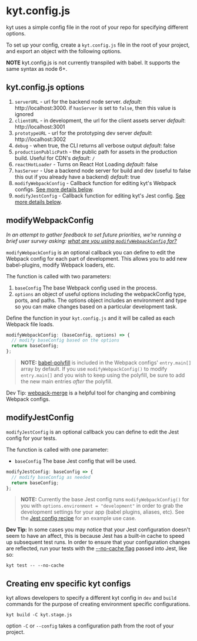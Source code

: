 # kyt.config.js

kyt uses a simple config file in the root of your repo for specifying different options.

To set up your config, create a `kyt.config.js` file in the root of your project,
and export an object with the following options.

**NOTE** kyt.config.js is not currently transpiled with babel. It supports the same syntax as node 6+.

## kyt.config.js options

1.  `serverURL` - url for the backend node server. _default_: http://localhost:3000. if `hasServer` is set to `false`, then this value is ignored
2.  `clientURL` - in development, the url for the client assets server _default_: http://localhost:3001
3.  `prototypeURL` - url for the prototyping dev server _default_: http://localhost:3002
4.  `debug` - when true, the CLI returns all verbose output _default_: false
5.  `productionPublicPath` - the public path for assets in the production build. Useful for CDN's _default_: `/`
6.  `reactHotLoader` - Turns on React Hot Loading _default_: false
7.  `hasServer` - Use a backend node server for build and dev (useful to false this out if you already have a backend) _default_: true
8.  `modifyWebpackConfig` - Callback function for editing kyt's Webpack configs. [See more details below](#modifyWebpackConfig).
9.  `modifyJestConfig` - Callback function for editing kyt's Jest config. [See more details below](#modifyJestConfig).

## modifyWebpackConfig

_In an attempt to gather feedback to set future priorities, we're running a brief user survey asking: [what are you using `modifyWebpackConfig` for?](https://github.com/NYTimes/kyt/issues/432)_

`modifyWebpackConfig` is an optional callback you can define to edit the Webpack config for each part of development.
This allows you to add new babel-plugins, modify Webpack loaders, etc.

The function is called with two parameters:

1. `baseConfig` The base Webpack config used in the process.
2. `options` an object of useful options including the webpackConfig type, ports, and paths. The options object includes an environment and type so you can make changes based on a particular development task.

Define the function in your `kyt.config.js` and it will be called as each Webpack file loads.

```javascript
modifyWebpackConfig: (baseConfig, options) => {
  // modify baseConfig based on the options
  return baseConfig;
};
```

> **NOTE:** [babel-polyfill](https://babeljs.io/docs/usage/polyfill/) is included in the Webpack configs' `entry.main[]` array by default. If you use `modifyWebpackConfig()` to modify `entry.main[]` and you wish to keep using the polyfill, be sure to add the new main entries _after_ the polyfill.

Dev Tip:
[webpack-merge](https://github.com/survivejs/webpack-merge) is a helpful tool for changing and combining Webpack configs.

## modifyJestConfig

`modifyJestConfig` is an optional callback you can define to edit the Jest config for your tests.

The function is called with one parameter:

- `baseConfig` The base Jest config that will be used.

```javascript
modifyJestConfig: baseConfig => {
  // modify baseConfig as needed
  return baseConfig;
};
```

> **NOTE:** Currently the base Jest config runs `modifyWebpackConfig()` for you with `options.environment = "development"` in order to grab the development settings for your app (babel plugins, aliases, etc). See the [Jest config recipe](/docs/Recipes.md) for an example use case.

**Dev Tip:**
In some cases you may notice that your Jest configuration doesn't seem to have an affect, this is because Jest has a built-in cache to speed up subsequent test runs. In order to ensure that your configuration changes are reflected, run your tests with the [--no-cache flag](http://facebook.github.io/jest/docs/troubleshooting.html#caching-issues) passed into Jest, like so:

```
kyt test -- --no-cache
```

## Creating env specific kyt configs

kyt allows developers to specify a different kyt config in `dev` and `build` commands for the purpose of creating environment specific configurations.

```
kyt build -C kyt.stage.js
```

option `-C` or `--config` takes a configuration path from the root of your project.
